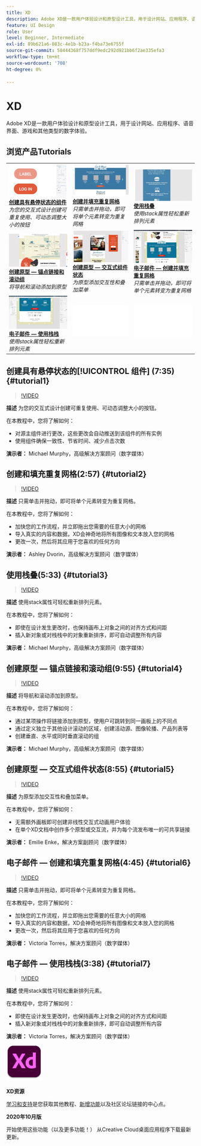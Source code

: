 ```yaml
---
title: XD
description: Adobe XD是一款用户体验设计和原型设计工具，用于设计网站、应用程序、语音界面、游戏和其他类型的数字体验
feature: UI Design
role: User
level: Beginner, Intermediate
exl-id: 89b621a6-083c-4e1b-b23a-f4ba73e6755f
source-git-commit: 58444368f757ddf9edc292d921bb6f2ae335efa3
workflow-type: tm+mt
source-wordcount: '708'
ht-degree: 0%

---
```


# XD

Adobe XD是一款用户体验设计和原型设计工具，用于设计网站、应用程序、语音界面、游戏和其他类型的数字体验。

## 浏览产品Tutorials

<table style="table-layout:fixed">
<tr>
 <td>
   <a href="xd.md#tutorial1">
      <img alt="创建具有悬停状态的组件" src="../assets/Xd_hoverstates_components_thumbnail.jpg" />
   </a>
    <div>
   <a href="xd.md#tutorial1"><strong>创建具有悬停状态的组件</strong></a>
    </div>
    <em>为您的交互式设计创建可重复使用、可动态调整大小的按钮</em>
    <br>
  </td>
  <td>
    <a href="xd.md#tutorial2">
        <img alt="创建和填充重复网格" src="../assets/XD_repeatgrid_thumbnail.jpg" />
    </a>
    <div>
    <a href="xd.md#tutorial2"><strong>创建并填充重复网格</strong></a>
    </div>
    <em>只需单击并拖动，即可将单个元素转变为重复网格</em>
    <br>
  </td>
  <td>
   <a href="xd.md#tutorial3">
      <img alt="使用栈叠" src="../assets/xd_Stacks_thumbnail.jpg" />
   </a>
    <div>
    <a href="xd.md#tutorial3"><strong>使用栈叠</strong></a>
    </div>
    <em>使用stack属性轻松重新排列元素</em>
    <br>
  </td>
</tr>
<tr>
 <td>
    <a href="xd.md#tutorial4">
        <img alt="创建原型 — 锚点链接和 
滚动组" src="../assets/XD_Scrolls_Thumbnail_Murphy.jpg" />
    </a>
    <div>
    <a href="xd.md#tutorial4"><strong>创建原型 — 锚点链接和 
滚动组</strong></a>
    </div>
    <em>将导航和滚动添加到原型</em>
    <br>
  </td>
  <td>
    <a href="xd.md#tutorial5">
        <img alt="创建原型 — 交互式组件状态" src="../assets/XD_interactiveprototypes_enke.jpg" />
    </a>
    <div>
    <a href="xd.md#tutorial5"><strong>创建原型 — 交互式组件状态</strong></a>
    </div>
    <em>为原型添加交互性和叠加菜单</em>
    <br>
  </td>
  <td>
   <a href="xd.md#tutorial6">
      <img alt="电子邮件 — 创建和填充重复网格" src="../assets/xd_repeat_torres.jpg" />
   </a>
    <div>
   <a href="xd.md#tutorial7"><strong>电子邮件 — 创建并填充重复网格</strong></a>
    </div>
    <em>只需单击并拖动，即可将单个元素转变为重复网格</em>
    <br>
  </td>
</tr>
<tr>
 <td>
    <a href="xd.md#tutorial7">
        <img alt="电子邮件 — 使用栈栈" src="../assets/xd_stacks_torres.jpg" />
    </a>
    <div>
    <a href="xd.md#tutorial7"><strong>电子邮件 — 使用栈栈</strong></a>
    </div>
    <em>使用stack属性轻松重新排列元素</em>
    <br>
  </td>
  <td>
    <img alt="间隔物" src="../assets/Whitespacer.png" />
    <div>
    <br>
  </td>
  <td>
    <img alt="间隔物" src="../assets/Whitespacer.png" />
    <div>
    <br>
  </td>
</tr>
</table>

## 创建具有悬停状态的[!UICONTROL 组件] (7:35) {#tutorial1}

>[!VIDEO](https://video.tv.adobe.com/v/326874?hidetitle=true)

**描述**
为您的交互式设计创建可重复使用、可动态调整大小的按钮。

在本教程中，您将了解如何：
* 对源主组件进行更改，这些更改会自动推送到该组件的所有实例
* 使用组件确保一致性、节省时间、减少点击次数

**演示者：**
Michael Murphy，高级解决方案顾问（数字媒体）

## 创建和填充重复网格(2:57) {#tutorial2}

>[!VIDEO](https://video.tv.adobe.com/v/326955?hidetitle=true)

**描述**
只需单击并拖动，即可将单个元素转变为重复网格。

在本教程中，您将了解如何：
* 加快您的工作流程，并立即拖出您需要的任意大小的网格
* 导入真实的内容和数据，XD会神奇地将所有图像和文本放入您的网格
* 更改一次，然后将其应用于您喜欢的任何方向

**演示者：**
Ashley Dvorin，高级解决方案顾问（数字媒体）

## 使用栈叠(5:33) {#tutorial3}

>[!VIDEO](https://video.tv.adobe.com/v/326956?hidetitle=true)

**描述**
使用stack属性可轻松重新排列元素。

在本教程中，您将了解如何：
* 即使在设计发生更改时，也保持画布上对象之间的对齐方式和间距
* 插入新对象或对栈栈中的对象重新排序，即可自动调整所有内容

**演示者：**
Michael Murphy，高级解决方案顾问（数字媒体）

## 创建原型 — 锚点链接和滚动组(9:55) {#tutorial4}

>[!VIDEO](https://video.tv.adobe.com/v/326957?hidetitle=true)

**描述**
将导航和滚动添加到原型。

在本教程中，您将了解如何：
* 通过某项操作将链接添加到原型，使用户可跳转到同一画板上的不同点
* 通过定义独立于其他设计滚动的区域，创建活动源、图像轮播、产品列表等
* 创建垂直、水平或同时垂直滚动的组

**演示者：**
Michael Murphy，高级解决方案顾问（数字媒体）

## 创建原型 — 交互式组件状态(8:55) {#tutorial5}

>[!VIDEO](https://video.tv.adobe.com/v/326958?hidetitle=true)

**描述**
为原型添加交互性和叠加菜单。

在本教程中，您将了解如何：
* 无需额外画板即可创建非线性交互式动画用户体验
* 在单个XD文档中创作多个原型或交互流，并为每个流发布唯一的可共享链接

**演示者：**
Emilie Enke，解决方案副顾问（数字媒体）

## 电子邮件 — 创建和填充重复网格(4:45) {#tutorial6}

>[!VIDEO](https://video.tv.adobe.com/v/326775?hidetitle=true)

**描述**
只需单击并拖动，即可将单个元素转变为重复网格。

在本教程中，您将了解如何：
* 加快您的工作流程，并立即拖出您需要的任意大小的网格
* 导入真实的内容和数据，XD会神奇地将所有图像和文本放入您的网格
* 更改一次，然后将其应用于您喜欢的任何方向

**演示者：**
Victoria Torres，解决方案顾问（数字媒体）

## 电子邮件 — 使用栈栈(3:38) {#tutorial7}

>[!VIDEO](https://video.tv.adobe.com/v/326759?hidetitle=true)

**描述**
使用stack属性可轻松重新排列元素。

在本教程中，您将了解如何：
* 即使在设计发生更改时，也保持画布上对象之间的对齐方式和间距
* 插入新对象或对栈栈中的对象重新排序，即可自动调整所有内容

**演示者：**
Victoria Torres，解决方案顾问（数字媒体）

![XD徽标](../assets/xd_appicon_96.png)

**XD资源**

[学习和支持](https://helpx.adobe.com/cn/support/xd.html)是您获取其他教程、[新增功能](https://helpx.adobe.com/xd/user-guide.html/xd/help/whats-new.ug.html)以及社区论坛链接的中心点。

**2020年10月版**

开始使用这些功能（以及更多功能！） 从Creative Cloud桌面应用程序下载最新更新。
